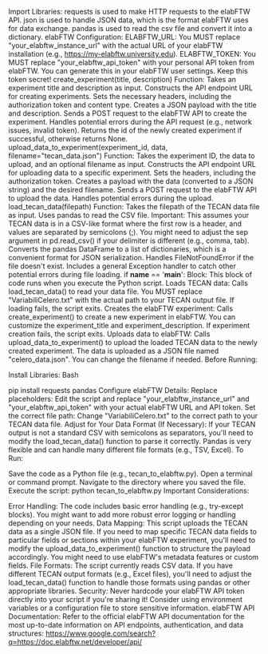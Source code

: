 Import Libraries:
requests is used to make HTTP requests to the elabFTW API.
json is used to handle JSON data, which is the format elabFTW uses for data exchange.
pandas is used to read the csv file and convert it into a dictionary.
elabFTW Configuration:
ELABFTW_URL: You MUST replace "your_elabftw_instance_url" with the actual URL of your elabFTW installation (e.g., https://my-elabftw.university.edu).
ELABFTW_TOKEN: You MUST replace "your_elabftw_api_token" with your personal API token from elabFTW. You can generate this in your elabFTW user settings. Keep this token secret!
create_experiment(title, description) Function:
Takes an experiment title and description as input.
Constructs the API endpoint URL for creating experiments.
Sets the necessary headers, including the authorization token and content type.
Creates a JSON payload with the title and description.
Sends a POST request to the elabFTW API to create the experiment.
Handles potential errors during the API request (e.g., network issues, invalid token).
Returns the id of the newly created experiment if successful, otherwise returns None.
upload_data_to_experiment(experiment_id, data, filename="tecan_data.json") Function:
Takes the experiment ID, the data to upload, and an optional filename as input.
Constructs the API endpoint URL for uploading data to a specific experiment.
Sets the headers, including the authorization token.
Creates a payload with the data (converted to a JSON string) and the desired filename.
Sends a POST request to the elabFTW API to upload the data.
Handles potential errors during the upload.
load_tecan_data(filepath) Function:
Takes the filepath of the TECAN data file as input.
Uses pandas to read the CSV file. Important: This assumes your TECAN data is in a CSV-like format where the first row is a header, and values are separated by semicolons (;). You might need to adjust the sep argument in pd.read_csv() if your delimiter is different (e.g., comma, tab).
Converts the pandas DataFrame to a list of dictionaries, which is a convenient format for JSON serialization.
Handles FileNotFoundError if the file doesn't exist.
Includes a general Exception handler to catch other potential errors during file loading.
if __name__ == '__main__': Block:
This block of code runs when you execute the Python script.
Loads TECAN data: Calls load_tecan_data() to read your data file. You MUST replace "VariabiliCelero.txt" with the actual path to your TECAN output file. If loading fails, the script exits.
Creates the elabFTW experiment: Calls create_experiment() to create a new experiment in elabFTW. You can customize the experiment_title and experiment_description. If experiment creation fails, the script exits.
Uploads data to elabFTW: Calls upload_data_to_experiment() to upload the loaded TECAN data to the newly created experiment. The data is uploaded as a JSON file named "celero_data.json". You can change the filename if needed.
Before Running:

Install Libraries:
Bash

pip install requests pandas
Configure elabFTW Details:
Replace placeholders: Edit the script and replace "your_elabftw_instance_url" and "your_elabftw_api_token" with your actual elabFTW URL and API token.
Set the correct file path: Change "VariabiliCelero.txt" to the correct path to your TECAN data file.
Adjust for Your Data Format (If Necessary):
If your TECAN output is not a standard CSV with semicolons as separators, you'll need to modify the load_tecan_data() function to parse it correctly. Pandas is very flexible and can handle many different file formats (e.g., TSV, Excel).
To Run:

Save the code as a Python file (e.g., tecan_to_elabftw.py).
Open a terminal or command prompt.
Navigate to the directory where you saved the file.
Execute the script: python tecan_to_elabftw.py
Important Considerations:

Error Handling: The code includes basic error handling (e.g., try-except blocks). You might want to add more robust error logging or handling depending on your needs.
Data Mapping: This script uploads the TECAN data as a single JSON file. If you need to map specific TECAN data fields to particular fields or sections within your elabFTW experiment, you'll need to modify the upload_data_to_experiment() function to structure the payload accordingly. You might need to use elabFTW's metadata features or custom fields.
File Formats: The script currently reads CSV data. If you have different TECAN output formats (e.g., Excel files), you'll need to adjust the load_tecan_data() function to handle those formats using pandas or other appropriate libraries.
Security: Never hardcode your elabFTW API token directly into your script if you're sharing it! Consider using environment variables or a configuration file to store sensitive information.
elabFTW API Documentation: Refer to the official elabFTW API documentation for the most up-to-date information on API endpoints, authentication, and data structures: https://www.google.com/search?q=https://doc.elabftw.net/developer/api/
